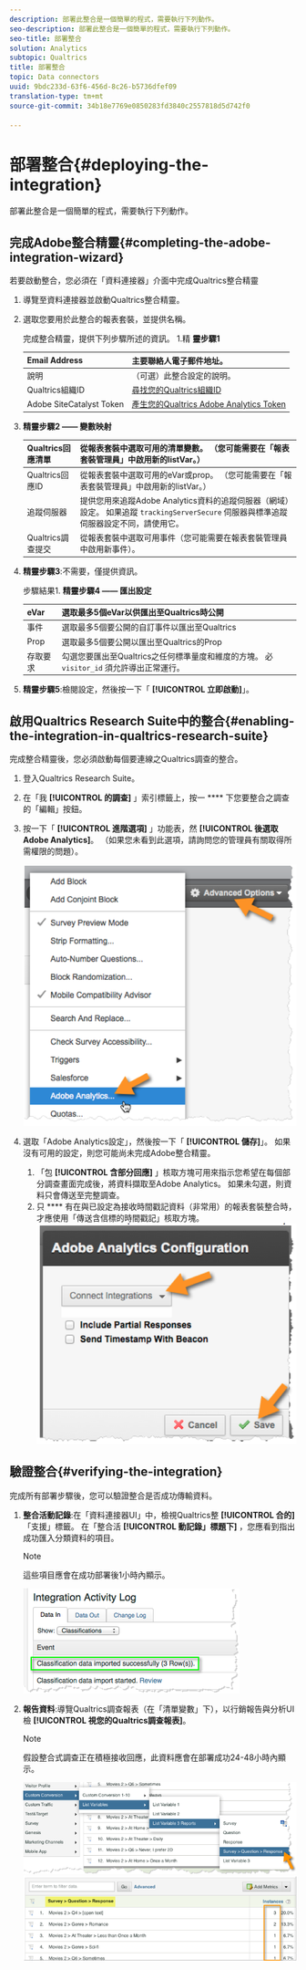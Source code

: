 ```yaml
---
description: 部署此整合是一個簡單的程式，需要執行下列動作。
seo-description: 部署此整合是一個簡單的程式，需要執行下列動作。
seo-title: 部署整合
solution: Analytics
subtopic: Qualtrics
title: 部署整合
topic: Data connectors
uuid: 9bdc233d-63f6-456d-8c26-b5736dfef09
translation-type: tm+mt
source-git-commit: 34b18e7769e0850283fd3840c2557818d5d742f0

---
```



# 部署整合{#deploying-the-integration}

部署此整合是一個簡單的程式，需要執行下列動作。

## 完成Adobe整合精靈{#completing-the-adobe-integration-wizard}

若要啟動整合，您必須在「資料連接器」介面中完成Qualtrics整合精靈

1. 導覽至資料連接器並啟動Qualtrics整合精靈。
1. 選取您要用於此整合的報表套裝，並提供名稱。

   完成整合精靈，提供下列步驟所述的資訊。 1.精 **靈步驟1**

   | Email Address | 主要聯絡人電子郵件地址。 |
   |---|---|
   | 說明 | （可選）此整合設定的說明。 |
   | Qualtrics組織ID | [尋找您的Qualtrics組織ID](../qualtrics-overview/qualtrics-org-id.md) |
   | Adobe SiteCatalyst Token | [產生您的Qualtrics Adobe Analytics Token](../qualtrics-overview/qualtrics-token.md) |

1. **精靈步驟2 —— 變數映射**

   | Qualtrics回應清單 | 從報表套裝中選取可用的清單變數。 （您可能需要在「報表套裝管理員」中啟用新的listVar。） |
   |---|---|
   | Qualtrics回應ID | 從報表套裝中選取可用的eVar或prop。 （您可能需要在「報表套裝管理員」中啟用新的listVar。） |
   | 追蹤伺服器 | 提供您用來追蹤Adobe Analytics資料的追蹤伺服器（網域）設定。 如果追蹤 `trackingServerSecure` 伺服器與標準追蹤伺服器設定不同，請使用它。 |
   | Qualtrics調查提交 | 從報表套裝中選取可用事件（您可能需要在報表套裝管理員中啟用新事件）。 |

1. **精靈步驟3**:不需要，僅提供資訊。

   步驟結果1. **精靈步驟4 —— 匯出設定**

   | eVar | 選取最多5個eVar以供匯出至Qualtrics時公開 |
   |---|---|
   | 事件 | 選取最多5個要公開的自訂事件以匯出至Qualtrics |
   | Prop | 選取最多5個要公開以匯出至Qualtrics的Prop |
   |  存取要求 | 勾選您要匯出至Qualtrics之任何標準量度和維度的方塊。 必 `visitor_id` 須允許導出正常運行。 |

1. **精靈步驟5**:檢閱設定，然後按一下「 **[!UICONTROL 立即啟動]**」。

## 啟用Qualtrics Research Suite中的整合{#enabling-the-integration-in-qualtrics-research-suite}

完成整合精靈後，您必須啟動每個要連線之Qualtrics調查的整合。

1. 登入Qualtrics Research Suite。
1. 在「我 **[!UICONTROL 的調查]** 」索引標籤上，按一 **** 下您要整合之調查的「編輯」按鈕。
1. 按一下「 **[!UICONTROL 進階選項]** 」功能表，然 **[!UICONTROL 後選取Adobe Analytics]**。 （如果您未看到此選項，請詢問您的管理員有關取得所需權限的問題）。

   ![](assets/advanced_options.png)

1. 選取「Adobe Analytics設定」，然後按一下「 **[!UICONTROL 儲存]**」。 如果沒有可用的設定，則您可能尚未完成Adobe整合精靈。
   1. 「包 **[!UICONTROL 含部分回應]** 」核取方塊可用來指示您希望在每個部分調查畫面完成後，將資料擷取至Adobe Analytics。 如果未勾選，則資料只會傳送至完整調查。
   1. 只 **** 有在與已設定為接收時間戳記資料（非常用）的報表套裝整合時，才應使用「傳送含信標的時間戳記」核取方塊。
   ![](assets/integration_config.png)

## 驗證整合{#verifying-the-integration}

完成所有部署步驟後，您可以驗證整合是否成功傳輸資料。

1. **整合活動記錄**:在「資料連接器UI」中，檢視Qualtrics整 **[!UICONTROL 合的]** 「支援」標籤。 在「整合活 **[!UICONTROL 動記錄」標題下]** ，您應看到指出成功匯入分類資料的項目。

   >[!NOTE]
   >
   >這些項目應會在成功部署後1小時內顯示。

   ![](assets/verify-1.png)

1. **報告資料**:導覽Qualtrics調查報表（在「清單變數」下），以行銷報告與分析UI檢 **[!UICONTROL 視您的Qualtrics調查報表]**。

   >[!NOTE]
   >
   >假設整合式調查正在積極接收回應，此資料應會在部署成功24-48小時內顯示。

   ![](assets/verify-2.png) ![](assets/verify-3.png)


